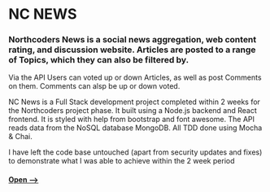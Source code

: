 # NC NEWS 
### Northcoders News is a social news aggregation, web content rating, and discussion website. Articles are posted to a range of Topics, which they can also be filtered by.
Via the API Users can voted up or down Articles, as well as post Comments on them. Comments can alsp be up or down voted. 

NC News is a Full Stack development project completed within 2 weeks for the Northcoders project phase. It built using a Node.js backend and React frontend. It is styled with help from bootstrap and font awesome. The API reads data from the NoSQL database MongoDB. All TDD done using Mocha & Chai.

I have left the code base untouched (apart from security updates and fixes) to demonstrate what I was able to achieve within the 2 week period

#### [Open -->](https://rc-ncnews.herokuapp.com "NC News")
